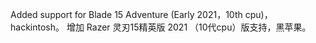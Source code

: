 Added support for Blade 15 Adventure (Early 2021，10th cpu)，hackintosh。
增加 Razer 灵刃15精英版 2021 （10代cpu）版支持，黑苹果。
